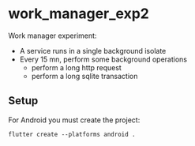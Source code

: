 # work_manager_exp2

Work manager experiment:
- A service runs in a single background isolate
- Every 15 mn, perform some background operations
  - perform a long http request
  - perform a long sqlite transaction

## Setup

For Android you must create the project:

```shell
flutter create --platforms android .
```
